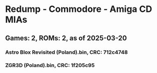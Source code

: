 # Redump - Commodore - Amiga CD MIAs
## Games: 2, ROMs: 2, as of 2025-03-20

### Astro Blox Revisited (Poland).bin, CRC: 712c4748
### ZGR3D (Poland).bin, CRC: 1f205c95
